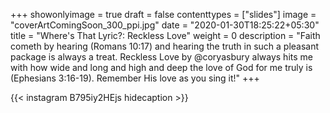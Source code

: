 +++
showonlyimage = true
draft = false
contenttypes = ["slides"]
image = "coverArtComingSoon_300_ppi.jpg"
date = "2020-01-30T18:25:22+05:30"
title = "Where's That Lyric?: Reckless Love"
weight = 0
description = "Faith cometh by hearing (Romans 10:17) and hearing the truth in such a pleasant package is always a treat. Reckless Love by @coryasbury always hits me with how wide and long and high and deep the love of God for me truly is (Ephesians 3:16-19). Remember His love as you sing it!"
+++


{{< instagram B795iy2HEjs hidecaption >}}
